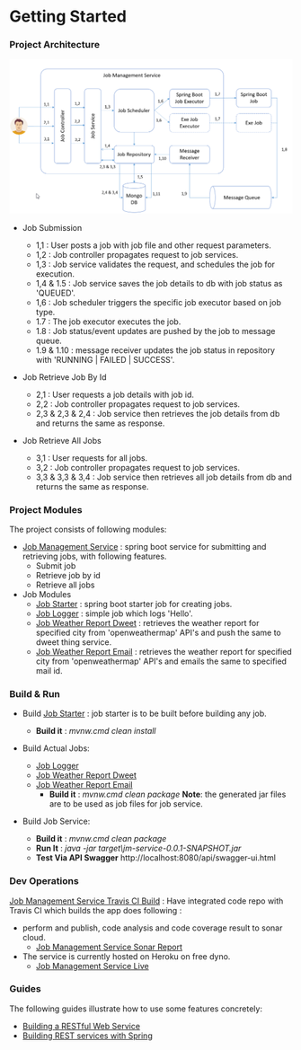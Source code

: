 # Getting Started

### Project Architecture

![Archtecture](./src/main/resources/doc/architecture.png)

* Job Submission
    * 1,1 : User posts a job with job file and other request parameters.
    * 1,2 : Job controller propagates request to job services.
    * 1,3 : Job service validates the request, and schedules the job for execution.
    * 1,4 & 1.5 : Job service  saves the job details to db with job status as 'QUEUED'.
    * 1,6 : Job scheduler triggers the specific job executor based on job type.
    * 1.7 : The job executor executes the job.
    * 1.8 : Job status/event updates are pushed by the job to message queue.
    * 1.9 & 1.10 : message receiver updates the job status in repository with 'RUNNING | FAILED | SUCCESS'.   

* Job Retrieve Job By Id 
    * 2,1 : User requests a job details with job id.
    * 2,2 : Job controller propagates request to job services.   
    * 2,3 & 2,3 & 2,4 : Job service then retrieves the job details from db and returns the same as response.   
    
* Job Retrieve All Jobs
    * 3,1 : User requests for all jobs.
    * 3,2 : Job controller propagates request to job services.   
    * 3,3 & 3,3 & 3,4 : Job service then retrieves all job details from db and returns the same as response. 
     
### Project Modules
The project consists of following modules:
* [Job Management Service](https://github.com/CaseStudy-JobManagement/jm-service) : spring boot service for submitting and retrieving jobs, with following features.
    * Submit job
    * Retrieve job by id
    * Retrieve all jobs
* Job Modules
    * [Job Starter](https://github.com/CaseStudy-JobManagement/jm-job-starter) : spring boot starter job for creating jobs. 
    * [Job Logger](https://github.com/CaseStudy-JobManagement/jm-job-logger) : simple job which logs 'Hello'. 
    * [Job Weather Report Dweet](https://github.com/CaseStudy-JobManagement/jm-job-weather-report-dweet) : retrieves the weather report for specified city from 'openweathermap' API's and push the same to dweet thing service. 
    * [Job Weather Report Email](https://github.com/CaseStudy-JobManagement/jm-job-weather-report-email) : retrieves the weather report for specified city from 'openweathermap' API's and emails the same to specified mail id.

### Build & Run
* Build [Job Starter](https://github.com/CaseStudy-JobManagement/jm-job-starter) : job starter is to be built before building any job.
    * **Build it** : *mvnw.cmd clean install*

* Build Actual Jobs:
    * [Job Logger](https://github.com/CaseStudy-JobManagement/jm-job-logger)  
    * [Job Weather Report Dweet](https://github.com/CaseStudy-JobManagement/jm-job-weather-report-dweet) 
    * [Job Weather Report Email](https://github.com/CaseStudy-JobManagement/jm-job-weather-report-email)
        * **Build it** : *mvnw.cmd clean package*
    **Note**: the generated jar files are to be used as job files for job service.

* Build Job Service:        
    * **Build it** : *mvnw.cmd clean package*
    * **Run It** : *java -jar target\jm-service-0.0.1-SNAPSHOT.jar*
    * **Test Via API Swagger** http://localhost:8080/api/swagger-ui.html

### Dev Operations
[Job Management Service Travis CI Build](https://travis-ci.org/CaseStudy-JobManagement/jm-service)
: Have integrated code repo with Travis CI which builds the app does following :

* perform and publish, code analysis and code coverage result to sonar cloud.
    * [Job Management Service Sonar Report](https://sonarcloud.io/dashboard?id=CaseStudy-JobManagement_jm-service)
* The service is currently hosted on Heroku on free dyno.
    * [Job Management Service Live](https://jm-service.herokuapp.com/api/swagger-ui.html)
    
### Guides
The following guides illustrate how to use some features concretely:

* [Building a RESTful Web Service](https://spring.io/guides/gs/rest-service/)
* [Building REST services with Spring](https://spring.io/guides/tutorials/bookmarks/)

